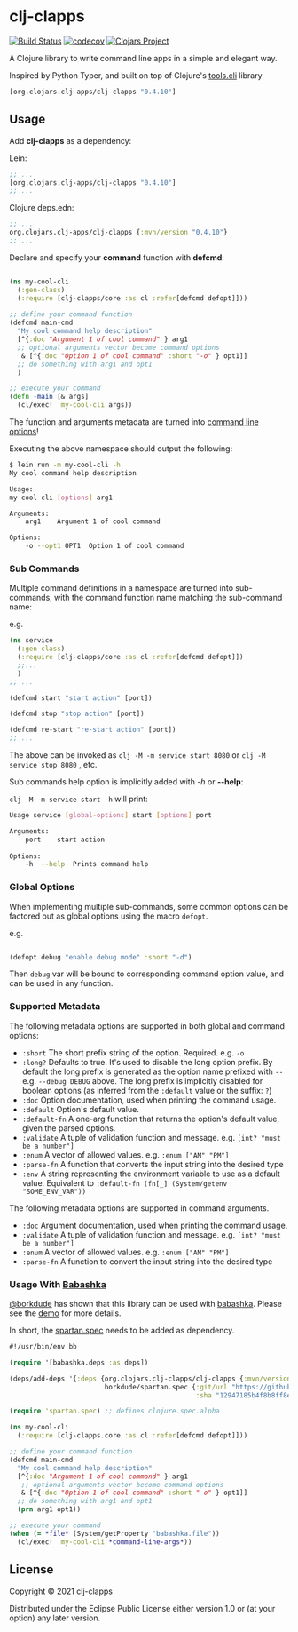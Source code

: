 # clj-clapps
[![Build Status](https://travis-ci.com/clj-clapps/clj-clapps.svg?branch=main)](https://travis-ci.org/clj-clapps/clj-clapps)
[![codecov](https://codecov.io/gh/clj-clapps/clj-clapps/branch/main/graph/badge.svg?token=JZJUAVUYCB)](https://codecov.io/gh/clj-clapps/clj-clapps)
[![Clojars Project](https://img.shields.io/clojars/v/org.clojars.clj-clapps/clj-clapps.svg)](https://clojars.org/org.clojars.clj-clapps/clj-clapps)

A Clojure library to write command line apps in a simple and elegant way.

Inspired by Python Typer, and built on top of Clojure's [tools.cli](https://github.com/clojure/tools.cli) library


```clj
[org.clojars.clj-apps/clj-clapps "0.4.10"]
```

## Usage

Add **clj-clapps** as a dependency:

Lein:

```clojure
;; ...
[org.clojars.clj-apps/clj-clapps "0.4.10"]
;; ...
```

Clojure deps.edn:

```clojure
;; ...
org.clojars.clj-apps/clj-clapps {:mvn/version "0.4.10"}
;; ...

```

Declare and specify your **command** function with **defcmd**:


```clojure

(ns my-cool-cli
  (:gen-class)
  (:require [clj-clapps/core :as cl :refer[defcmd defopt]]))
    
;; define your command function
(defcmd main-cmd
  "My cool command help description"
  [^{:doc "Argument 1 of cool command" } arg1
  ;; optional arguments vector become command options
   & [^{:doc "Option 1 of cool command" :short "-o" } opt1]]
  ;; do something with arg1 and opt1 
  )

;; execute your command
(defn -main [& args]
  (cl/exec! 'my-cool-cli args))
```

The function and arguments metadata are turned into [command line options](https://github.com/clojure/tools.cli)!

Executing the above namespace should output the following:

```bash
$ lein run -m my-cool-cli -h
My cool command help description

Usage:
my-cool-cli [options] arg1

Arguments:
    arg1	Argument 1 of cool command

Options:
	-o --opt1 OPT1	Option 1 of cool command
```

### Sub Commands

Multiple command definitions in a namespace are turned into sub-commands, with the command function name matching the sub-command name:

e.g.

```clojure
(ns service
  (:gen-class)
  (:require [clj-clapps/core :as cl :refer[defcmd defopt]])
  ;;...
  )
;; ...

(defcmd start "start action" [port])

(defcmd stop "stop action" [port])

(defcmd re-start "re-start action" [port])
;; ...
```
The above can be invoked as `clj -M -m service start 8080` or `clj -M service stop 8080` , etc.

Sub commands help option is implicitly added with *-h* or **--help**:

`clj -M -m service start -h` will print:

```bash
Usage service [global-options] start [options] port

Arguments:
	port	start action
    
Options:
	-h  --help	Prints command help
```



### Global Options

When implementing multiple sub-commands, some common options can be factored out as global options using the macro `defopt`.

e.g.

```clojure

(defopt debug "enable debug mode" :short "-d")

```
Then `debug` var will be bound to corresponding command option value, and can be used in any function.

### Supported Metadata

The following metadata options are supported in both global and command options:

* `:short` The short prefix string of the option. Required. e.g. `-o`
* `:long?` Defaults to true. It's used to disable the long option prefix. By default the long prefix is generated as the option name prefixed with `--` e.g. `--debug DEBUG` above. The long prefix is implicitly disabled for boolean options (as inferred from the `:default` value or the suffix: `?`)
* `:doc` Option documentation, used when printing the command usage.
* `:default` Option's default value.
* `:default-fn` A one-arg function that returns the option's default value, given the parsed options.
* `:validate` A tuple of validation function and message. e.g. `[int? "must be a number"]`
* `:enum` A vector of allowed values. e.g. `:enum ["AM" "PM"]`
* `:parse-fn` A function that converts the input string into the desired type
* `:env` A string representing the environment variable to use as a default value. Equivalent to `:default-fn (fn[_] (System/getenv "SOME_ENV_VAR"))`
    
The following metadata options are supported in command arguments.


* `:doc` Argument documentation, used when printing the command usage.
* `:validate` A tuple of validation function and message. e.g. `[int? "must be a number"]`
* `:enum` A vector of allowed values. e.g. `:enum ["AM" "PM"]`
* `:parse-fn` A function to convert the input string into the desired type

### Usage With [Babashka](https://babashka.org/)

[@borkdude](https://github.com/borkdude) has shown that this library can be used with [babashka](https://github.com/borkdude). Please see the [demo](https://github.com/clj-clapps/clj-clapps/issues/1) for more details.

In short, the [spartan.spec](https://github.com/borkdude/spartan.spec) needs to be added as dependency. 

```clojure
#!/usr/bin/env bb

(require '[babashka.deps :as deps])

(deps/add-deps '{:deps {org.clojars.clj-clapps/clj-clapps {:mvn/version "0.4.10"}
                        borkdude/spartan.spec {:git/url "https://github.com/borkdude/spartan.spec"
                                               :sha "12947185b4f8b8ff8ee3bc0f19c98dbde54d4c90"}}})

(require 'spartan.spec) ;; defines clojure.spec.alpha

(ns my-cool-cli
  (:require [clj-clapps.core :as cl :refer[defcmd defopt]]))

;; define your command function
(defcmd main-cmd
  "My cool command help description"
  [^{:doc "Argument 1 of cool command" } arg1
   ;; optional arguments vector become command options
   & [^{:doc "Option 1 of cool command" :short "-o" } opt1]]
  ;; do something with arg1 and opt1 
  (prn arg1 opt1))

;; execute your command
(when (= *file* (System/getProperty "babashka.file"))
  (cl/exec! 'my-cool-cli *command-line-args*))
```


## License

Copyright © 2021 clj-clapps

Distributed under the Eclipse Public License either version 1.0 or (at
your option) any later version.
    
